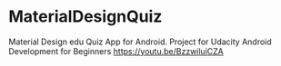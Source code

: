 # MaterialDesignQuiz
Material Design edu Quiz App for Android. Project for Udacity Android Development for Beginners
https://youtu.be/BzzwiluiCZA
